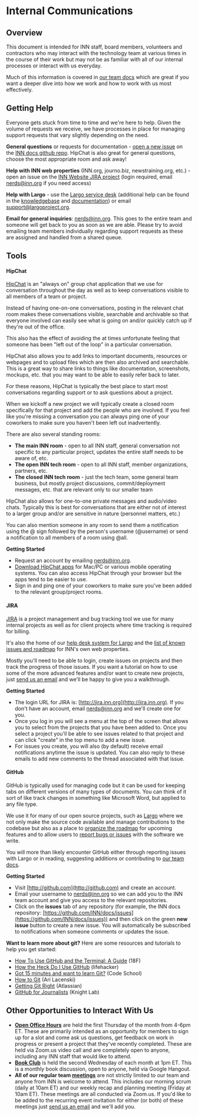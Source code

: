 # Internal Communications

## Overview

This document is intended for INN staff, board members, volunteers and contractors who may interact with the technology team at various times in the course of their work but may not be as familiar with all of our internal processes or interact with us everyday.

Much of this information is covered in [our team docs](http://github.com/inn/docs) which are great if you want a deeper dive into how we work and how to work with us most effectively.

## Getting Help

Everyone gets stuck from time to time and we're here to help. Given the volume of requests we receive, we have processes in place for managing support requests that vary slightly depending on the need.

**General questions** or requests for documentation - [open a new issue](https://github.com/INN/docs/issues) on the [INN docs github repo](https://github.com/INN/docs). HipChat is also great for general questions, choose the most appropriate room and ask away!

**Help with INN web properties** (INN.org, journo.biz, newstraining.org, etc.) - open an issue on the [INN Website JIRA project](http://jira.inn.org/browse/INNDEV/) (login required, email [nerds@inn.org](mailto:nerds@inn.org) if you need access)

**Help with Largo** - use the [Largo service desk](http://jira.inn.org/servicedesk/customer/portal/4) (additional help can be found in the [knowledgebase](http://confluence.inn.org/display/LKB/Largo+Knowledge+Base) and [documentation](http://largo.readthedocs.org/)) or email [support@largoproject.org](mailto:support@largoproject.org).

**Email for general inquiries**: [nerds@inn.org](mailto:nerds@inn.org). This goes to the entire team and someone will get back to you as soon as we are able. Please try to avoid emailing team members individually regarding support requests as these are assigned and handled from a shared queue.

## Tools

#### HipChat

[HipChat](https://www.hipchat.com/) is an "always on" group chat application that we use for conversation throughout the day as well as to keep conversations visible to all members of a team or project. 

Instead of having one-on-one conversations, posting in the relevant chat room makes these conversations visible, searchable and archivable so that everyone involved can easily see what is going on and/or quickly catch up if they're out of the office.

This also has the effect of avoiding the at times unfortunate feeling that someone has been "left out of the loop" in a particular conversation.

HipChat also allows you to add links to important documents, resources or webpages and to upload files which are then also archived and searchable. This is a great way to share links to things like documentation, screenshots, mockups, etc. that you may want to be able to easily refer back to later.

For these reasons, HipChat is typically the best place to start most conversations regarding support or to ask questions about a project.

When we kickoff a new project we will typically create a closed room specifically for that project and add the people who are involved. If you feel like you're missing a conversation you can always ping one of your coworkers to make sure you haven't been left out inadvertently.

There are also several standing rooms:

- **The main INN room** - open to all INN staff, general conversation not specific to any particular project, updates the entire staff needs to be aware of, etc.
- **The open INN tech room** - open to all INN staff, member organizations, partners, etc.
- **The closed INN tech room** - just the tech team, some general team business, but mostly project discussions, commit/deployment messages, etc. that are relevant only to our smaller team

HipChat also allows for one-to-one private messages and audio/video chats. Typically this is best for conversations that are either not of interest to a larger group and/or are sensitive in nature (personnel matters, etc.)

You can also mention someone in any room to send them a notification using the @ sign followed by the person's username (@username) or send a notification to all members of a room using @all.

**Getting Started**

- Request an account by emailing [nerds@inn.org](mailto:nerds@inn.org).
- [Download HipChat apps](https://www.hipchat.com/downloads) for Mac/PC or various mobile operating systems. You can also access HipChat through your browser but the apps tend to be easier to use.
- Sign in and ping one of your coworkers to make sure you've been added to the relevant group/project rooms.

#### JIRA

[JIRA](http://jira.inn.org) is a project management and bug tracking tool we use for many internal projects as well as for client projects where time tracking is required for billing.

It's also the home of our [help desk system for Largo](http://jira.inn.org/servicedesk/customer/portal/4) and the [list of known issues and roadmap](http://jira.inn.org/browse/INNDEV/) for INN's own web properties.

Mostly you'll need to be able to login, create issues on projects and then track the progress of those issues. If you want a tutorial on how to use some of the more advanced features and/or want to create new projects, just [send us an email](mailto:nerds@inn.org) and we'll be happy to give you a walkthrough.

**Getting Started**

- The login URL for JIRA is: [http://jira.inn.org](http://jira.inn.org). If you don't have an account, email [nerds@inn.org](nerds@inn.org) and we'll create one for you.
- Once you log in you will see a menu at the top of the screen that allows you to select from the projects that you have been added to. Once you select a project you'll be able to see issues related to that project and can click "create" in the top menu to add a new issue.
- For issues you create, you will also (by default) receive email notifications anytime the issue is updated. You can also reply to these emails to add new comments to the thread associated with that issue.

#### GitHub

GitHub is typically used for managing code but it can be used for keeping tabs on different versions of many types of documents. You can think of it sort of like track changes in something like Microsoft Word, but applied to any file type.

We use it for many of our open source projects, such as [Largo](http://github.com/inn/largo) where we not only make the source code available and manage contributions to the codebase but also as a place to [organize the roadmap](https://github.com/INN/largo/issues) for upcoming features and to allow users to [report bugs or issues](https://github.com/INN/Largo/issues/new) with the software we write.

You will more than likely encounter GitHub either through reporting issues with Largo or in reading, suggesting additions or contributing to [our team docs](http://github.com/inn/docs).

**Getting Started**

- Visit [http://github.com](http://github.com) and create an account.
- Email your username to [nerds@inn.org](mailto:nerds@inn.org) so we can add you to the INN team account and give you access to the relevant repositories.
- Click on the **issues** tab of any repository (for example, the INN docs repository: [https://github.com/INN/docs/issues](https://github.com/INN/docs/issues)) and then click on the green **new issue** button to create a new issue. You will automatically be subscribed to notifications when someone comments or updates the issue.

**Want to learn more about git?** Here are some resources and tutorials to help you get started:
	
- [How To Use GitHub and the Terminal: A Guide](https://18f.gsa.gov/2015/03/03/how-to-use-github-and-the-terminal-a-guide/) (18F)
- [How the Heck Do I Use GitHub](http://lifehacker.com/5983680/how-the-heck-do-i-use-github) (lifehacker)
- [Got 15 minutes and want to learn Git?](https://try.github.io) (Code School)
- [How to Git](https://github.com/tensory/HowToGit) (Ari Lacenski)
- [Getting Git Right](https://www.atlassian.com/git/) (Atlassian)
- [GitHub for Journalists](http://knightlab.northwestern.edu/2013/06/13/getting-github-why-journalists-should-know-and-use-the-social-coding-site/) (Knight Lab)

## Other Opportunities to Interact With Us

- **[Open Office Hours](/projects/office-hours/)** are held the first Thursday of the month from 4-6pm ET. These are primarily intended as an opportunity for members to sign up for a slot and come ask us questions, get feedback on work in progress or present a project that they've recently completed. These are held via Zoom.us video call and are completely open to anyone, including any INN staff that would like to attend.
- **[Book Club](/projects/book-club/)** is held the second Wednesday of each month at 1pm ET. This is a monthly book discussion, open to anyone, held via Google Hangout.
- **All of our regular team [meetings](/how-we-work/meetings.md)** are not strictly limited to our team and anyone from INN is welcome to attend. This includes our morning scrum (daily at 10am ET) and our weekly recap and planning meeting (Friday at 10am ET). These meetings are all conducted via Zoom.us. If you'd like to be added to the recurring event invitation for either (or both) of these meetings just [send us an email](mailto:nerds@inn.org) and we'll add you.


